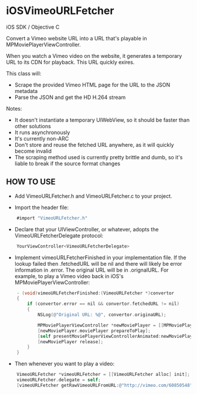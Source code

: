 iOSVimeoURLFetcher
==================

iOS SDK / Objective C

Convert a Vimeo website URL into a URL that's playable in MPMoviePlayerViewController.

When you watch a Vimeo video on the website, it generates a temporary URL to its CDN for playback. This URL quickly exires.

This class will:

* Scrape the provided Vimeo HTML page for the URL to the JSON metadata
* Parse the JSON and get the HD H.264 stream

Notes:

* It doesn't instantiate a temporary UIWebView, so it should be faster than other solutions
* It runs asynchronously
* It's currently non-ARC
* Don't store and reuse the fetched URL anywhere, as it will quickly become invalid
* The scraping method used is currently pretty brittle and dumb, so it's liable to break if the source format changes

HOW TO USE
----

* Add VimeoURLFetcher.h and VimeoURLFetcher.c to your project.

* Import the header file:

```objective-c
	#import "VimeoURLFetcher.h"
```

* Declare that your UIViewController, or whatever, adopts the VimeoURLFetcherDelegate protocol:

```objective-c
	YourViewController<VimeoURLFetcherDelegate>
```

* Implement vimeoURLFetcherFinished in your implementation file. If the lookup failed then .fetchedURL will be nil and there will likely be error information in .error. The original URL will be in .orignalURL. For example, to play a Vimeo video back in iOS's MPMoviePlayerViewController:

```objective-c
	- (void)vimeoURLFetcherFinished:(VimeoURLFetcher *)convertor
	{
	    if (convertor.error == nil && convertor.fetchedURL != nil)
	    {
	    	NSLog(@"Original URL: %@", convertor.originaURL);

	        MPMoviePlayerViewController *newMoviePlayer = [[MPMoviePlayerViewController alloc] initWithContentURL:[NSURL URLWithString:convertor.fetchedURL]];
	        [newMoviePlayer.moviePlayer prepareToPlay];
	        [self presentMoviePlayerViewControllerAnimated:newMoviePlayer];
	        [newMoviePlayer release];
	    }
	}
```

* Then whenever you want to play a video:

```objective-c
 	VimeoURLFetcher *vimeoURLFetcher = [[VimeoURLFetcher alloc] init];
    vimeoURLFetcher.delegate = self;
    [vimeoURLFetcher getRawVimeoURLFromURL:@"http://vimeo.com/60850548"];
```

